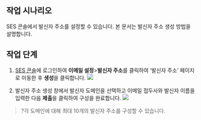 ## 작업 시나리오
SES 콘솔에서 발신자 주소를 설정할 수 있습니다. 본 문서는 발신자 주소 생성 방법을 설명합니다.

## 작업 단계
1. [SES 콘솔](https://console.cloud.tencent.com/ses/domain)에 로그인하여 **이메일 설정**>**발신자 주소**를 클릭하여 ‘발신자 주소’ 페이지로 이동한 후 **생성**을 클릭합니다.
![](https://main.qcloudimg.com/raw/0deb2d5455f77ce75c6e457ccf9e9bf2.png)

2. 발신자 주소 생성 창에서 발신자 도메인을 선택하고 이메일 접두사와 발신자 이름을 입력한 다음 **제출**을 클릭하여 구성을 완료합니다.
![](https://main.qcloudimg.com/raw/70151fea61a4c1de792d88110e33151b.png)
>?각 도메인에 대해 최대 10개의 발신자 주소를 구성할 수 있습니다.
